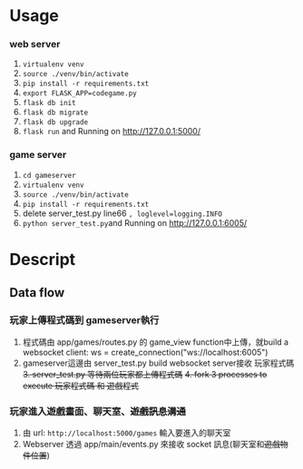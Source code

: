 # Usage
### web server
1. `virtualenv venv`
2. `source ./venv/bin/activate`
3. `pip install -r requirements.txt`
4. `export FLASK_APP=codegame.py`
5. `flask db init`
6. `flask db migrate`
7. `flask db upgrade`
8. `flask run` and Running on http://127.0.0.1:5000/


### game server
1. `cd gameserver`
2. `virtualenv venv`
3. `source ./venv/bin/activate`
4. `pip install -r requirements.txt`
5. delete server_test.py line66 `, loglevel=logging.INFO` 
6. `python server_test.py`and Running on http://127.0.0.1:6005/



# Descript 
## Data flow
### 玩家上傳程式碼到 gameserver執行

1. 程式碼由 app/games/routes.py 的 game_view function中上傳，就build a websocket client: ws = create_connection("ws://localhost:6005")
2. gameserver這邊由 server_test.py build websocket server接收 玩家程式碼
~~3. server_test.py 等待兩位玩家都上傳程式碼~~
~~4. fork 3 processes to execute 玩家程式碼 和 遊戲程式~~

### 玩家進入遊戲畫面、聊天室、~~遊戲訊息溝通~~
1. 由 url: `http://localhost:5000/games` 輸入要進入的聊天室
2. Webserver 透過 app/main/events.py 來接收 socket 訊息(聊天室和~~遊戲物件位置~~)
